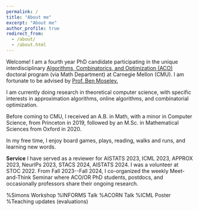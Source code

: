 ```yaml
---
permalink: /
title: "About me"
excerpt: "About me"
author_profile: true
redirect_from: 
  - /about/
  - /about.html
---
```


Welcome! I am a fourth year PhD candidate participating in the unique interdisciplinary <a href="https://aco.math.cmu.edu/"> Algorithms, Combinatorics, and Optimization (ACO) </a> doctoral program (via Math Department) at Carnegie Mellon (CMU). I am fortunate to be advised by <a href="https://www.andrew.cmu.edu/user/moseleyb/"> Prof. Ben Moseley. </a>

I am currently doing research in theoretical computer science, with specific interests in approximation algorithms, online algorithms, and combinatorial optimization. 

Before coming to CMU, I received an A.B. in Math, with a minor in Computer Science, from Princeton in 2019, followed by an M.Sc. in Mathematical Sciences from Oxford in 2020. 

In my free time, I enjoy board games, plays, reading, walks and runs, and learning new words. 

**Service** 
I have served as a reviewer for AISTATS 2023, ICML 2023, APPROX 2023, NeurIPs 2023, STACS 2024, AISTATS 2024. I was a volunteer at STOC 2022. 
From Fall 2023--Fall 2024, I co-organized the weekly Meet-and-Think Seminar where ACO/OR PhD students, postdocs, and occasionally professors share their ongoing research. 


%Simons Workshop 
%INFORMS Talk
%ACORN Talk
%ICML Poster
%Teaching updates (evaluations)